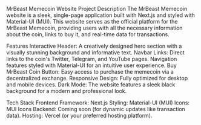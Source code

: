 MrBeast Memecoin Website
Project Description
The MrBeast Memecoin website is a sleek, single-page application built with Next.js and styled with Material-UI (MUI). This website serves as the official platform for the MrBeast Memecoin, providing users with all the necessary information about the coin, links to buy it, and real-time data for transactions.

Features
Interactive Header: A creatively designed hero section with a visually stunning background and informative text.
Navbar Links:
Direct links to the coin's Twitter, Telegram, and YouTube pages.
Navigation features styled with Material-UI for an intuitive user experience.
Buy MrBeast Coin Button: Easy access to purchase the memecoin via a decentralized exchange.
Responsive Design: Fully optimized for desktop and mobile devices.
Dark Mode: The website features a sleek black background for a modern and professional look.

Tech Stack
Frontend Framework: Next.js
Styling: Material-UI (MUI)
Icons: MUI Icons
Backend: Coming soon (for dynamic updates like transaction data).
Hosting: Vercel (or your preferred hosting platform).
